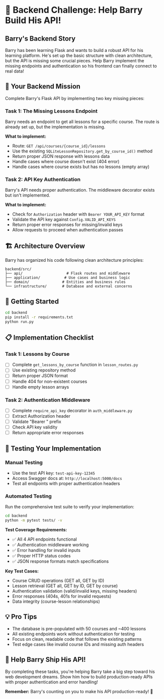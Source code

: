 # 🐍 Backend Challenge: Help Barry Build His API!

## Barry's Backend Story
Barry has been learning Flask and wants to build a robust API for his learning platform. He's set up the basic structure with clean architecture, but the API is missing some crucial pieces. Help Barry implement the missing endpoints and authentication so his frontend can finally connect to real data!

## 🎯 Your Backend Mission
Complete Barry's Flask API by implementing two key missing pieces:

### Task 1: The Missing Lessons Endpoint
Barry needs an endpoint to get all lessons for a specific course. The route is already set up, but the implementation is missing.

**What to implement:**
- Route: `GET /api/courses/{course_id}/lessons`
- Use the existing `SQLiteLessonRepository.get_by_course_id()` method
- Return proper JSON response with lessons data
- Handle cases where course doesn't exist (404 error)
- Handle cases where course exists but has no lessons (empty array)

### Task 2: API Key Authentication
Barry's API needs proper authentication. The middleware decorator exists but isn't implemented.

**What to implement:**
- Check for `Authorization` header with `Bearer YOUR_API_KEY` format
- Validate the API key against `Config.VALID_API_KEYS`
- Return proper error responses for missing/invalid keys
- Allow requests to proceed when authentication passes

## 🏗️ Architecture Overview
Barry has organized his code following clean architecture principles:

```
backend/src/
├── api/                    # Flask routes and middleware
├── application/           # Use cases and business logic
├── domain/               # Entities and business rules
└── infrastructure/       # Database and external concerns
```

## 🚀 Getting Started
```bash
cd backend
pip install -r requirements.txt
python run.py
```

## 📋 Implementation Checklist

### Task 1: Lessons by Course
- [ ] Complete `get_lessons_by_course` function in `lesson_routes.py`
- [ ] Use existing repository method
- [ ] Return proper JSON format
- [ ] Handle 404 for non-existent courses
- [ ] Handle empty lesson arrays

### Task 2: Authentication Middleware
- [ ] Complete `require_api_key` decorator in `auth_middleware.py`
- [ ] Extract Authorization header
- [ ] Validate "Bearer " prefix
- [ ] Check API key validity
- [ ] Return appropriate error responses

## 🧪 Testing Your Implementation

### Manual Testing
- Use the test API key: `test-api-key-12345`
- Access Swagger docs at: `http://localhost:5000/docs`
- Test all endpoints with proper authentication headers

### Automated Testing
Run the comprehensive test suite to verify your implementation:

```bash
cd backend
python -m pytest tests/ -v
```

**Test Coverage Requirements:**
- ✅ All 4 API endpoints functional
- ✅ Authentication middleware working
- ✅ Error handling for invalid inputs
- ✅ Proper HTTP status codes
- ✅ JSON response formats match specifications

**Key Test Cases:**
- Course CRUD operations (GET all, GET by ID)
- Lesson retrieval (GET all, GET by ID, GET by course)
- Authentication validation (valid/invalid keys, missing headers)
- Error responses (404s, 401s for invalid requests)
- Data integrity (course-lesson relationships)

## 💡 Pro Tips
- The database is pre-populated with 50 courses and ~400 lessons
- All existing endpoints work without authentication for testing
- Focus on clean, readable code that follows the existing patterns
- Test edge cases like invalid course IDs and missing auth headers

## 🎉 Help Barry Ship His API!
By completing these tasks, you're helping Barry take a big step toward his web development dreams. Show him how to build production-ready APIs with proper authentication and error handling!

**Remember:** Barry's counting on you to make his API production-ready! 🚀